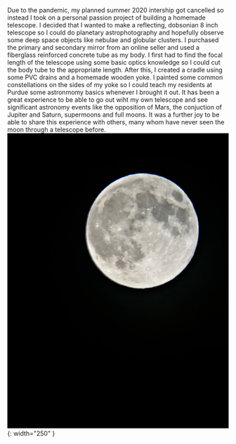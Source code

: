 Due to the pandemic, my planned summer 2020 intership got cancelled so instead I took on a personal passion project of building a homemade telescope. I decided that I wanted to make a reflecting, dobsonian 8 inch telescope so I could do planetary astrophotography and hopefully observe some deep space objects like nebulae and globular clusters. I purchased the primary and secondary mirror from an online seller and used a fiberglass reinforced concrete tube as my body. I first had to find the focal length of the telescope using some basic optics knowledge so I could cut the body tube to the appropriate length. After this, I created a cradle using some PVC drains and a homemade wooden yoke. I painted some common constellations on the sides of my yoke so I could teach my residents at Purdue some astronmomy basics whenever I brought it out. It has been a great experience to be able to go out wiht my own telescope and see significant astronomy events like the opposition of Mars, the conjuction of Jupiter and Saturn, supermoons and full moons. It was a further joy to be able to share this experience with others, many whom have never seen the moon through a telescope before. 
![image](file.jpeg){: width="250" }
